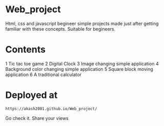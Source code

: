# Web_project
Html, css and javascript begineer simple projects made just after getting familiar with these concepts.
Suitable for begineers.

# Contents
1 Tic tac toe game
2 Digital Clock
3 Image changing simple application
4 Background color changing simple application
5 Square block moving application
6 A traditional calculator

# Deployed at
    https://akash2001.github.io/Web_project/
  Go check it. 
  Share your views
